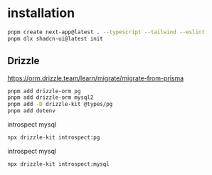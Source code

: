 # installation

```sh
pnpm create next-app@latest . --typescript --tailwind --eslint
pnpm dlx shadcn-ui@latest init

```

## Drizzle

<https://orm.drizzle.team/learn/migrate/migrate-from-prisma>

```sh
pnpm add drizzle-orm pg 
pnpm add drizzle-orm mysql2
pnpm add -D drizzle-kit @types/pg
pnpm add dotenv
```

introspect mysql

```sh
npx drizzle-kit introspect:pg
```

introspect mysql

```sh
npx drizzle-kit introspect:mysql
```
